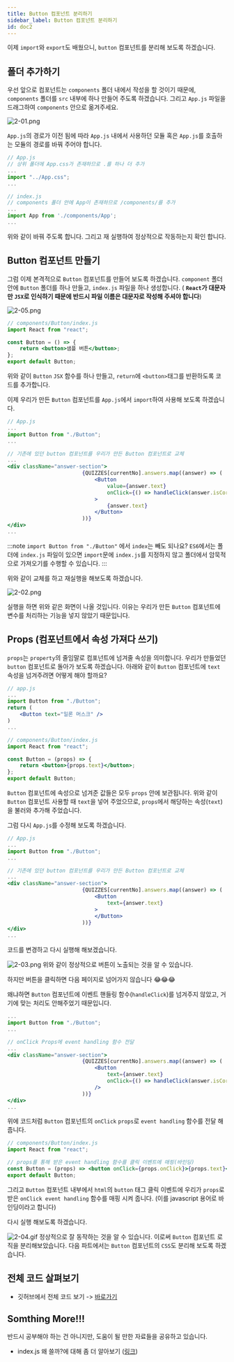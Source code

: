 ```yaml
---
title: Button 컴포넌트 분리하기
sidebar_label: Button 컴포넌트 분리하기
id: doc2
---
```


이제 `import`와 `export`도 배웠으니, `button` 컴포넌트를 분리해 보도록 하겠습니다.

## 폴더 추가하기

우선 앞으로 컴포넌트는 `components` 폴더 내에서 작성을 할 것이기 때문에, `components` 폴더를 `src` 내부에 하나 만들어 주도록 하겠습니다. 그리고 `App.js` 파일을 드래그하여 `components` 안으로 옮겨주세요.

![2-01.png](./assets/2-01.png)

`App.js`의 경로가 이전 됨에 따라 `App.js` 내에서 사용하던 모듈 혹은 `App.js`를 호출하는 모듈의 경로를 바꿔 주어야 합니다.

```jsx
// App.js
// 상위 폴더에 App.css가 존재하므로 .를 하나 더 추가
...
import "../App.css";
...
```

```jsx
// index.js
// components 폴더 안에 App이 존재하므로 /components/를 추가
...
import App from './components/App';
...
```

위와 같이 바꿔 주도록 합니다. 그리고 재 실행하여 정상적으로 작동하는지 확인 합니다.

## Button 컴포넌트 만들기

그럼 이제 본격적으로 `Button` 컴포넌트를 만들어 보도록 하겠습니다. `component` 폴더 안에 `Button` 폴더를 하나 만들고, `index.js` 파일을 하나 생성합니다. ( **`React`가 대문자만 `JSX`로 인식하기 때문에 반드시 파일 이름은 대문자로 작성해 주셔야 합니다**)

![2-05.png](./assets/2-05.png)

```jsx
// components/Button/index.js
import React from "react";

const Button = () => {
	return <button>샘플 버튼</button>;
};
export default Button;
```

위와 같이 `Button` `JSX` 함수를 하나 만들고, `return`에 `<button>`태그를 반환하도록 코드를 추가합니다.

이제 우리가 만든 `Button` 컴포넌트를 `App.js`에서 `import`하여 사용해 보도록 하겠습니다.

```jsx
// App.js
...
import Button from "./Button";
...

// 기존에 있던 button 컴포넌트를 우리가 만든 Button 컴포넌트로 교체
...
<div className="answer-section">
						{QUIZZES[currentNo].answers.map((answer) => (
							<Button
								value={answer.text}
								onClick={() => handleClick(answer.isCorrect)}
							>
								{answer.text}
							</Button>
						))}
</div>
...
```

:::note `import Button from "./Button"` 에서 `index`는 빼도 되나요?
`ES6`에서는 폴더에 `index.js` 파일이 있으면 `import`문에 `index.js`를 지정하지 않고 폴더에서 암묵적으로 가져오기를 수행할 수 있습니다.
:::

위와 같이 교체를 하고 재실행을 해보도록 하겠습니다.

![2-02.png](./assets/2-02.png)

실행을 하면 위와 같은 화면이 나올 것입니다. 이유는 우리가 만든 `Button` 컴포넌트에 변수를 처리하는 기능을 넣지 않았기 때문입니다.

## Props (컴포넌트에서 속성 가져다 쓰기)

`props`는 `property`의 줄임말로 컴포넌트에 넘겨줄 속성을 의미합니다. 우리가 만들었던 `button` 컴포넌트로 돌아가 보도록 하겠습니다. 아래와 같이 `Button` 컴포넌트에 `text` 속성을 넘겨주려면 어떻게 해야 할까요?

```jsx
// app.js
...
import Button from "./Button";
return (
	<Button text="일론 머스크" />
)
...
```

```jsx
// components/Button/index.js
import React from "react";

const Button = (props) => {
	return <button>{props.text}</button>;
};
export default Button;
```

`Button` 컴포넌트에 속성으로 넘겨준 값들은 모두 `props` 안에 보관됩니다. 위와 같이 `Button` 컴포넌트 사용할 때 `text`을 넣어 주었으므로, `props`에서 해당하는 속성(`text`)을 불러와 추가해 주었습니다.

그럼 다시 `App.js`를 수정해 보도록 하겠습니다.

```jsx
// App.js
...
import Button from "./Button";
...

// 기존에 있던 button 컴포넌트를 우리가 만든 Button 컴포넌트로 교체
...
<div className="answer-section">
						{QUIZZES[currentNo].answers.map((answer) => (
							<Button
								text={answer.text}
							>
							</Button>
						))}
</div>
...
```

코드를 변경하고 다시 실행해 해보겠습니다.

![2-03.png](./assets/2-03.png)
위와 같이 정상적으로 버튼이 노출되는 것을 알 수 있습니다.

하지만 버튼을 클릭하면 다음 페이지로 넘어가지 않습니다 😂😂😂

왜냐하면 `Button` 컴포넌트에 이벤트 핸들링 함수(`handleClick`)를 넘겨주지 않았고, 거기에 맞는 처리도 안해주었기 때문입니다.

```jsx
...
import Button from "./Button";
...

// onClick Props에 event handling 함수 전달
...
<div className="answer-section">
						{QUIZZES[currentNo].answers.map((answer) => (
							<Button
								text={answer.text}
								onClick={() => handleClick(answer.isCorrect)}
							/>
						))}
</div>
...
```

위에 코드처럼 `Button` 컴포넌트의 `onClick` `props`로 `event handling` 함수를 전달 해줍니다.

```jsx
// components/Button/index.js
import React from "react";

// props를 통해 받은 event handling 함수를 클릭 이벤트에 매핑(바인딩)
const Button = (props) => <button onClick={props.onClick}>{props.text}</button>;
export default Button;
```

그리고 `Button` 컴포넌트 내부에서 `html`의 `button` 태그 클릭 이벤트에 우리가 `props`로 받은 `onClick event handling` 함수를 매핑 시켜 줍니다. (이를 javascript 용어로 바인딩이라고 합니다)

다시 실행 해보도록 하겠습니다.

![2-04.gif](./assets/2-04.gif)
정상적으로 잘 동작하는 것을 알 수 있습니다. 이로써 `Button` 컴포넌트 로직을 분리해보았습니다. 다음 파트에서는 `Button` 컴포넌트의 `CSS`도 분리해 보도록 하겠습니다.

## 전체 코드 살펴보기

- 깃허브에서 전체 코드 보기 -> [바로가기](https://github.com/CodePotStudio/starter-quiz-app/tree/week03-02)

## Somthing More!!!

반드시 공부해야 하는 건 아니지만, 도움이 될 만한 자료들을 공유하고 있습니다.

- index.js 왜 쓸까?에 대해 좀 더 알아보기 ([링크](https://ko.javascript.info/import-export#ref-157))
